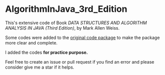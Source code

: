 # AlgorithmInJava_3rd_Edition

This's extensive code of Book *DATA STRUCTURES AND ALGORITHM ANALYSIS IN JAVA (Third Edition)*, by Mark Allen Weiss.

Some codes were added to the [original code package](http://users.cis.fiu.edu/~weiss/dsaajava3/code/) to make the package more clear and complete.

I added the codes **for practice purpose.**

Feel free to create an issue or pull request if you find an error and please consider give me a star if it helps.


